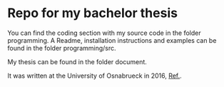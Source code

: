 # Repo for my bachelor thesis

You can find the coding section with my source code in the folder programming.
A Readme, installation instructions and examples can be found in the folder
programming/src.

My thesis can be found in the folder document.

It was written at the University of Osnabrueck in 2016,
[Ref.](http://sys.cs.uos.de/lehre/abschlussarbeiten.shtml).
